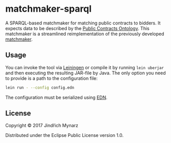 # matchmaker-sparql

A SPARQL-based matchmaker for matching public contracts to bidders. It expects data to be described by the [Public Contracts Ontology](http://purl.org/procurement/public-contracts#). This matchmaker is a streamlined reimplementation of the previously developed [matchmaker](https://github.com/opendatacz/matchmaker).

## Usage

You can invoke the tool via [Leiningen](https://leiningen.org) or compile it by running `lein uberjar` and then executing the resulting JAR-file by Java. The only option you need to provide is a path to the configuration file:

```sh
lein run - --config config.edn
```

The configuration must be serialized using [EDN](https://github.com/edn-format/edn).

## License

Copyright © 2017 Jindřich Mynarz

Distributed under the Eclipse Public License version 1.0. 
